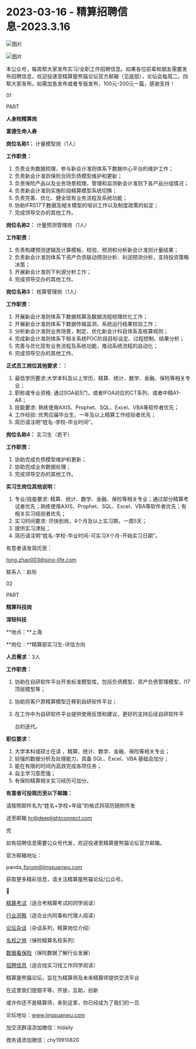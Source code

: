 # 2023-03-16 - 精算招聘信息-2023.3.16

![图片](https://mmbiz.qpic.cn/mmbiz_jpg/PVTr5cqOmdsiaicIRGthO3IhpdkibrFUWVU1xAtP9ZY24c0vAhCVJo55thjfrfia19NvibyVvich2UW9I8vGCty5LxNw/640?wx_fmt=jpeg&tp=webp&wxfrom=5&wx_lazy=1)

![图片](https://mmbiz.qpic.cn/mmbiz_png/7QRTvkK2qC63c02mKcsfAaJ8sNcicTvg22UkHHibvKiasFS9FS6E4FeV0Dibe7as7h4tm8p7EfNfI06adlGbL2icYjw/640?wx_fmt=png&tp=webp&wxfrom=5&wx_lazy=1)

本公众号，每周帮大家发布实习/全职工作招聘信息。如果各位前辈和朋友需要发布招聘信息，欢迎投递至精算屋熊猫论坛官方邮箱（见底部），论坛会每周二，四帮大家发布。如需加急发布或者专版发布，100元-200元一篇，感谢支持！

01

PART

**人身险精算岗**

**富德生命人寿**

**岗位名称1：** 计量模型岗（1人）

**工作职责：**

1. 负责业务数据梳理，参与新会计准则体系下数据中心平台的维护工作；
2. 负责新会计准则保险合同负债模型维护和更新；
3. 负责保险产品以及业务场景梳理，管理和监测新会计准则下各产品分组情况；
4. 负责新会计准则实施阶段精算模型系统切换；
5. 负责完善、优化、健全现有业务流程及系统功能；
6. 协助IFRS17下数据及相关模型的培训工作以及制度政策的拟定；
7. 完成领导交办的其他工作。

**岗位名称2：** 计量预测管理岗（1人）

****工作职责：****

1. 负责构建预测逻辑及计算模板，校验、预测和分析新会计准则计量结果；
2. 负责新会计准则体系下资产负债联动预测分析、利润预测分析，支持投资策略决策；
3. 开展新会计准则下利源分析工作；
4. 完成领导交办的其他工作。

**岗位名称3：** 核算管理岗（1人）

**工作职责：**

1. 开展新会计准则体系下数据核算及数据流程梳理优化工作；
2. 开展新会计准则体系下数据传输监测，系统运行结果校验工作；
3. 分析新会计准则业务场景，制定、优化新会计科目体系及核算规则；
4. 完成新会计准则体系下相关系统POC阶段目标设定、过程控制、结果分析；
5. 完善与优化现有业务流程及系统功能，推动系统流程的自动化；
6. 完成领导交办的其他工作。

**正式员工岗位其他要求：：**

1. 最低学历要求:大学本科及以上学历，精算、统计、数学、金融、保险等相关专业；
2. 职称或专业资格: 通过SOA前5门，或者IFOA对应的CT系列、或者中精A1-A6；
3. 技能要求: 熟练使用AXIS、Prophet、SQL、Excel、VBA等软件者优先；
4. 工作经验: 优秀应届毕业生，一年及以上精算工作经验者优先；
5. 简历请注明“姓名-学校-毕业时间”。

**岗位名称4：** 实习生（若干）

**工作职责：**

1. 协助完成负债模型维护和更新；
2. 协助完成业务数据处理；
3. 完成领导交办的其他工作。

**实习生岗位其他说明：**

1. 专业/技能要求: 精算、统计、数学、金融、保险等相关专业；通过部分精算考试者优先；熟练使用AXIS、Prophet、SQL、Excel、VBA等软件者优先；有相关实习经验者优先；
2. 实习时间要求: 尽快到岗，4个月及以上实习期，一周5天；
3. 提供实习津贴；
4. 简历请注明“姓名-学校-毕业时间-可实习X个月-开始实习日期”。

有意者请发简历至：

tong.zhao003@sino-life.com

联系人：赵彤

02

PART

**精算科技岗**

**深轻科技**

**地点：**上海

**岗位：**精算部实习生-评估方向

**人员需求**：3人

**工作职责：**

1. 协助在自研软件平台开发标准模型库，包括负债模型、资产负债管理模型，I17顶层模型等；
2. 协助将客户原精算模型迁移到自研软件平台；
3. 在工作中为自研软件平台提供使用反馈和建议，更好的支持后续自研软件平

   台的迭代。

**职位要求：**

1. 大学本科或硕士在读 ，精算、统计、数学、金融、保险等相关专业；
2. 较强的数据分析及处理能力，具备 SQL、Excel、VBA 基础会加分；
3. 能在有限的时间内高效完成各项任务；
4. 自主学习意愿强；
5. 有保险精算相关实习经历可加分。

**有意者可投简历至以下邮箱：**

请按照邮件名为“姓名+学校+年级“的格式将简历随附件发

送至邮箱 hr@deeplightconnect.com


完

如有招聘信息需要公众号代发，欢迎投递至精算屋熊猫论坛官方邮箱。

官方邮箱地址：

panda\_forum@jingsuanwu.com

获取更多精彩信息，请关注精算屋熊猫论坛/公众号。


👀

[精算考试](https://mp.weixin.qq.com/mp/appmsgalbum?__biz=MzIyMjA5MzUwMg==&action=getalbum&album_id=1466144252454764546#wechat_redirect)（适合考精算考试的同学阅读）

[行业洞察](https://mp.weixin.qq.com/mp/appmsgalbum?__biz=MzIyMjA5MzUwMg==&action=getalbum&album_id=1466140974488748032#wechat_redirect)（适合业内同事和代理人阅读）

[论坛杂谈](https://mp.weixin.qq.com/mp/appmsgalbum?__biz=MzIyMjA5MzUwMg==&action=getalbum&album_id=1466151460148084736#wechat_redirect)（杂谈系列，精算岗位介绍）

[名校之旅](https://mp.weixin.qq.com/mp/appmsgalbum?__biz=MzIyMjA5MzUwMg==&action=getalbum&album_id=1466147283460161538#wechat_redirect)（保险精算名校系列）

[数据看保险](https://mp.weixin.qq.com/mp/appmsgalbum?__biz=MzIyMjA5MzUwMg==&action=getalbum&album_id=2002358913534328835#wechat_redirect)（保险数据了解行业发展）

[招聘信息](https://mp.weixin.qq.com/mp/appmsgalbum?__biz=MzIyMjA5MzUwMg==&action=getalbum&album_id=1466154141080092675#wechat_redirect)（适合找实习找工作同学阅读）

精算屋熊猫论坛，旨在为精算师及未来精算师提供交流平台

在这里我们提倡平等，开放，互助，创新

或许你还不是精算师，来到这里，你已经成为了我们的一员

论坛地址：www.jingsuanwu.com

加交流群请添加微信：hldaily

商务请添加微信：chy19910820